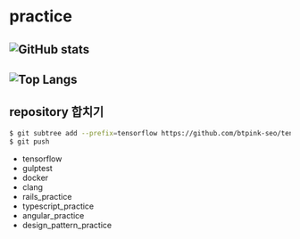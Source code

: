 # practice

## ![GitHub stats](https://github-readme-stats.vercel.app/api?username=btpink-seo)
## ![Top Langs](https://github-readme-stats.vercel.app/api/top-langs/?username=btpink-seo&langs_count=6&layout=compact)
## repository 합치기
```bash
$ git subtree add --prefix=tensorflow https://github.com/btpink-seo/tensorflow.git master
$ git push
```

- tensorflow
- gulptest
- docker
- clang
- rails_practice
- typescript_practice
- angular_practice
- design_pattern_practice
